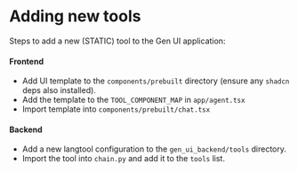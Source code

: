 # Adding new tools

Steps to add a new (STATIC) tool to the Gen UI application:

#### Frontend

- Add UI template to the `components/prebuilt` directory (ensure any `shadcn` deps also installed).
- Add the template to the `TOOL_COMPONENT_MAP` in `app/agent.tsx`
- Import template into `components/prebuilt/chat.tsx`


#### Backend

- Add a new langtool configuration to the `gen_ui_backend/tools` directory.
- Import the tool into `chain.py` and add it to the `tools` list.